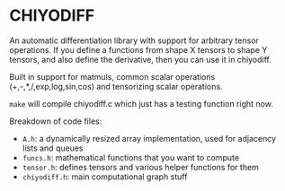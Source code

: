 # CHIYODIFF
An automatic differentiation library with support for arbitrary tensor operations. If you define a functions from shape X tensors to shape Y tensors, and also define the derivative, then you can use it in chiyodiff.

Built in support for matmuls, common scalar operations (+,-,\*,/,exp,log,sin,cos) and tensorizing scalar operations.

`make` will compile chiyodiff.c which just has a testing function right now.

Breakdown of code files:
- `A.h`: a dynamically resized array implementation, used for adjacency lists and queues
- `funcs.h`: mathematical functions that you want to compute
- `tensor.h`: defines tensors and various helper functions for them
- `chiyodiff.h`: main computational graph stuff
